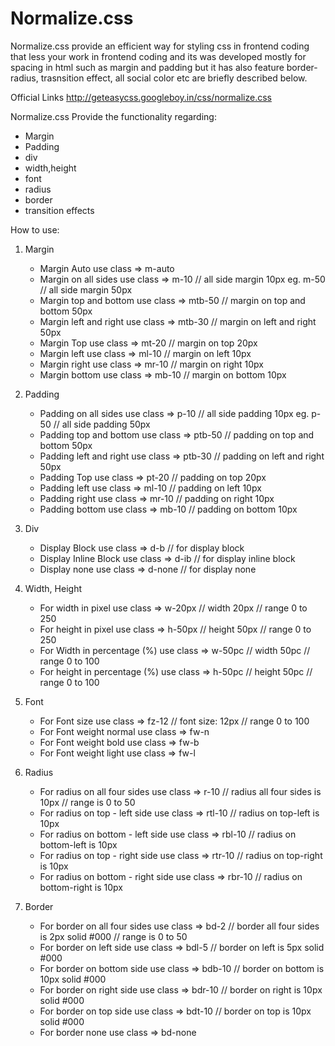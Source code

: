 # Normalize.css

Normalize.css provide an efficient way for styling css in frontend coding that less your work in frontend coding and its was developed mostly for spacing in html such as margin and padding but it has also feature border-radius, trasnsition effect, all social color etc are briefly described below.

Official Links http://geteasycss.googleboy.in/css/normalize.css

Normalize.css Provide the functionality regarding:
  - Margin
  - Padding
  - div
  - width,height
  - font
  - radius
  - border
  - transition effects
  
How to use:

1. Margin
    * Margin Auto use class => m-auto
    * Margin on all sides use class => m-10 // all side margin 10px eg. m-50 // all side margin 50px
    * Margin top and bottom use class => mtb-50 // margin on top and bottom 50px
    * Margin left and right use class => mtb-30 // margin on left and right 50px
    * Margin Top use class => mt-20 // margin on top 20px
    * Margin left use class => ml-10 // margin on left 10px
    * Margin right use class => mr-10 // margin on right 10px
    * Margin bottom use class => mb-10 // margin on bottom 10px
    
2. Padding    
    * Padding on all sides use class => p-10 // all side padding 10px eg. p-50 // all side padding 50px
    * Padding top and bottom use class => ptb-50 // padding on top and bottom 50px
    * Padding left and right use class => ptb-30 // padding on left and right 50px
    * Padding Top use class => pt-20 // padding on top 20px
    * Padding left use class => ml-10 // padding on left 10px
    * Padding right use class => mr-10 // padding on right 10px
    * Padding bottom use class => mb-10 // padding on bottom 10px

3. Div    
    * Display Block use class => d-b // for display block
    * Display Inline Block use class => d-ib // for display inline block
    * Display none use class => d-none // for display none

4. Width, Height
    * For width in pixel use class => w-20px // width 20px // range 0 to 250
    * For height in pixel use class => h-50px // height 50px // range 0 to 250
    * For Width in percentage (%) use class => w-50pc // width 50pc  // range 0 to 100
    * For height in percentage (%) use class => h-50pc // height 50pc  // range 0 to 100

5. Font
    * For Font size use class => fz-12 // font size: 12px // range 0 to 100
    * For Font weight normal use class => fw-n 
    * For Font weight bold use class => fw-b
    * For Font weight light use class => fw-l

6. Radius
    * For radius on all four sides use class => r-10 // radius all four sides is 10px // range is 0 to 50
    * For radius on top - left side use class => rtl-10 // radius on top-left is 10px 
    * For radius on bottom - left side use class => rbl-10 // radius on bottom-left is 10px 
    * For radius on top - right side use class => rtr-10 // radius on top-right is 10px 
    * For radius on bottom - right side use class => rbr-10 // radius on bottom-right is 10px 
    
6. Border 
    * For border on all four sides use class => bd-2 // border all four sides is 2px solid #000 // range is 0 to 50 
    * For border on left side use class => bdl-5 // border on left is 5px solid #000
    * For border on bottom side use class => bdb-10 // border on bottom is 10px solid #000
    * For border on right side use class => bdr-10 // border on right is 10px solid #000 
    * For border on top side use class => bdt-10 // border on top is 10px solid #000
    * For border none use class => bd-none 
    